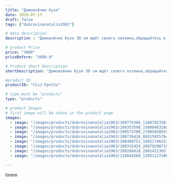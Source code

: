 ```yaml
---
title: "Домовойчик Кузя"
date: 2020-07-17
draft: false
tags: ["dubrovinanatalia1963"]

# meta description
description : "Домовойчик Кузя 30 см ждёт своего хозяина,обращайтесь в директ"

# product Price
price: "3000"
priceBefore: "3600.0"

# Product Short Description
shortDescription: "Домовойчик Кузя 30 см ждёт своего хозяина,обращайтесь в директ"

#product ID
productID: "CCvJ-PpnlXv"

# type must be "products"
type: "products"

# product Images
# first image will be shown in the product page
images:
  - image: "/images/products/dubrovinanatalia1963/109774366_1168702330164080_508147373040830298_n.jpg"
  - image: "/images/products/dubrovinanatalia1963/109353598_156084832685304_6031328958100634995_n.jpg"
  - image: "/images/products/dubrovinanatalia1963/109573700_2780503055514453_6851292635009923167_n.jpg"
  - image: "/images/products/dubrovinanatalia1963/108726426_895156557642114_4125056234356936695_n.jpg"
  - image: "/images/products/dubrovinanatalia1963/108460751_1682174625296580_5076662446405825599_n.jpg"
  - image: "/images/products/dubrovinanatalia1963/109315424_208792987108904_7139192919698070516_n.jpg"
  - image: "/images/products/dubrovinanatalia1963/109266818_280141136576940_6667919904398339298_n.jpg"
  - image: "/images/products/dubrovinanatalia1963/110043569_1395112720684195_7728189148737323557_n.jpg"

---
```

lorem
